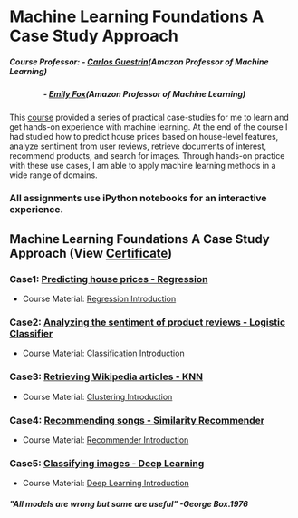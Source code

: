 # Machine Learning Foundations A Case Study Approach

##### Course Professor: - [Carlos Guestrin](https://www.coursera.org/instructor/guestrin)(Amazon Professor of Machine Learning)
#####                   - [Emily Fox](https://www.coursera.org/instructor/~14032411)(Amazon Professor of Machine Learning)

This [course](https://www.coursera.org/learn/ml-foundations) provided a series of practical case-studies for me to learn and get hands-on experience with machine learning. At the end of the course I had studied how to predict house prices based on house-level features, analyze sentiment from user reviews, retrieve documents of interest, recommend products, and search for images. Through hands-on practice with these use cases, I am able to apply machine learning methods in a wide range of domains.

### All assignments use iPython notebooks for an interactive experience.

## Machine Learning Foundations A Case Study Approach (View [Certificate](https://github.com/LeonFData/Machine-Learning-Foundations-A-Case-Study-Approach/blob/master/Certificate.pdf))

###  Case1: [Predicting house prices - Regression](https://github.com/LeonFData/Machine-Learning-Foundations-A-Case-Study-Approach/blob/master/Predicting%20house%20prices%20-%20Regression/Predicting%2BHouse%2BPrices.ipynb)
  - Course Material: [Regression Introduction](https://github.com/LeonFData/Machine-Learning-Foundations-A-Case-Study-Approach/blob/master/Predicting%20house%20prices%20-%20Regression/regression-intro-annotated.pdf)
  
###  Case2: [Analyzing the sentiment of product reviews - Logistic Classifier](https://github.com/LeonFData/Machine-Learning-Foundations-A-Case-Study-Approach/blob/master/Analyzing%20Product%20Sentiment%20-logistic%20classifier/Analyzing%20Product%20Sentiment.ipynb)
  - Course Material: [Classification Introduction](https://github.com/LeonFData/Machine-Learning-Foundations-A-Case-Study-Approach/blob/master/Analyzing%20Product%20Sentiment%20-logistic%20classifier/classification-annotated.pdf)

###  Case3: [Retrieving Wikipedia articles - KNN](https://github.com/LeonFData/Machine-Learning-Foundations-A-Case-Study-Approach/blob/master/Retrieving%20Wikipedia%20articles%20-%20KNN/Document%20Retrieval.ipynb)
  - Course Material: [Clustering Introduction](https://github.com/LeonFData/Machine-Learning-Foundations-A-Case-Study-Approach/blob/master/Retrieving%20Wikipedia%20articles%20-%20KNN/clustering-intro-annotated.pdf)

###  Case4: [Recommending songs - Similarity Recommender](https://github.com/LeonFData/Machine-Learning-Foundations-A-Case-Study-Approach/blob/master/Song%20Recommender%20-%20similarity%20recommender/Song%20Recommender.ipynb)
  - Course Material: [Recommender Introduction](https://github.com/LeonFData/Machine-Learning-Foundations-A-Case-Study-Approach/blob/master/Retrieving%20Wikipedia%20articles%20-%20KNN/clustering-intro-annotated.pdf)

###  Case5: [Classifying images - Deep Learning](https://github.com/LeonFData/Machine-Learning-Foundations-A-Case-Study-Approach/blob/master/Classifying%20images%20-%20deep%20learning/Classifying%20images%20with%20deep%20learning.ipynb)
  - Course Material: [Deep Learning Introduction](https://github.com/LeonFData/Machine-Learning-Foundations-A-Case-Study-Approach/blob/master/Classifying%20images%20-%20deep%20learning/deeplearning-annotated.pdf)




##### "All models are wrong but some are useful" -George Box.1976

